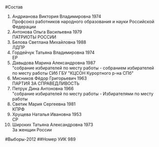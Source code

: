 #Состав
1. Андрианова Виктория Владимировна 1974   
    Профсоюз работников народного образования и науки Российской Федерации
2. Антонова Ольга Васильевна 1979   
    ПАТРИОТЫ РОССИИ
3. Белова Светлана Михайловна 1988   
    ЛДПР
4. Гордейчук Татьяна Владимировна 1974   
    ЕР
5. Давыдова Марина Александровна 1987   
    "собрание избирателей по месту работы - собранием избирателей по месту работы СИб ГБУ "КЦСОН Курортного р-на СПб"
6. Мисников Фёдор Григорьевич 1963   
    ПАРТИЯ ЗА СПРАВЕДЛИВОСТЬ
7. Петрук Дина Антоновна 1966   
    "собрание избирателей по месту работы - Избирателями по месту работы
8. Светик Мария Сергеевна 1981   
    КПРФ
9. Хрущева Наталья Ивановна 1953   
    СР
10. Широких Татьяна Александровна 1973   
    За женщин России

#Выборы-2012
##Номер УИК
989